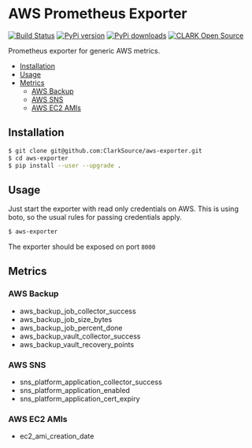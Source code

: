 # AWS Prometheus Exporter

[![Build Status](https://jenkins.ci.flfinteche.de/buildStatus/icon?job=CloudOps%2Faws-exporter%2Fmaster)](https://jenkins.ci.flfinteche.de/job/CloudOps/job/aws-exporter/job/master/)
[![PyPi version](https://pypip.in/v/aws-exporter/badge.png)](https://pypi.org/project/aws-exporter/)
[![PyPi downloads](https://pypip.in/d/aws-exporter/badge.png)](https://pypi.org/project/aws-exporter/)
[![CLARK Open Source](https://img.shields.io/badge/CLARK-Open%20Source-%232B6CDE.svg)](https://www.clark.de/de/jobs)

Prometheus exporter for generic AWS metrics.

<!-- START doctoc generated TOC please keep comment here to allow auto update -->
<!-- DON'T EDIT THIS SECTION, INSTEAD RE-RUN doctoc TO UPDATE -->

- [Installation](#installation)
- [Usage](#usage)
- [Metrics](#metrics)
  - [AWS Backup](#aws-backup)
  - [AWS SNS](#aws-sns)
  - [AWS EC2 AMIs](#aws-ec2-amis)

<!-- END doctoc generated TOC please keep comment here to allow auto update -->

## Installation

```bash
$ git clone git@github.com:ClarkSource/aws-exporter.git
$ cd aws-exporter
$ pip install --user --upgrade .
```

## Usage

Just start the exporter with read only credentials on AWS. This is using boto, so the usual rules for passing credentials apply.

```bash
$ aws-exporter
```

The exporter should be exposed on port `8000`

## Metrics

### AWS Backup

* aws_backup_job_collector_success
* aws_backup_job_size_bytes
* aws_backup_job_percent_done
* aws_backup_vault_collector_success
* aws_backup_vault_recovery_points

### AWS SNS

* sns_platform_application_collector_success
* sns_platform_application_enabled
* sns_platform_application_cert_expiry

### AWS EC2 AMIs

* ec2_ami_creation_date
